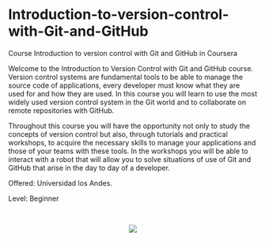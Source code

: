 # Introduction-to-version-control-with-Git-and-GitHub
Course Introduction to version control with Git and GitHub in Coursera

Welcome to the Introduction to Version Control with Git and GitHub course. Version control systems are fundamental tools to be able to manage the source code of applications, every developer must know what they are used for and how they are used. In this course you will learn to use the most widely used version control system in the Git world and to collaborate on remote repositories with GitHub.

Throughout this course you will have the opportunity not only to study the concepts of version control but also, through tutorials and practical workshops, to acquire the necessary skills to manage your applications and those of your teams with these tools. In the workshops you will be able to interact with a robot that will allow you to solve situations of use of Git and GitHub that arise in the day to day of a developer.

Offered: Universidad los Andes.

Level: Beginner

<br>
<p align="center">
<img src="https://user-images.githubusercontent.com/47467891/179334529-17ef8276-cc28-4f66-a080-d11fa908d1e8.png">
</p>


